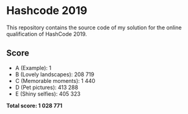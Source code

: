 # Hashcode 2019

This repository contains the source code of my solution for the online qualification of HashCode 2019.

## Score
- A (Example): 1
- B (Lovely landscapes): 208 719
- C (Memorable moments): 1 440
- D (Pet pictures): 413 288
- E (Shiny selfies): 405 323

**Total score: 1 028 771**
